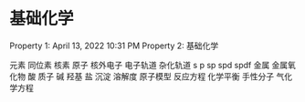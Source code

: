 # 基础化学

Property 1: April 13, 2022 10:31 PM
Property 2: 基础化学

元素
同位素
核素
原子
核外电子
电子轨道
杂化轨道
s
p
sp
spd
spdf
金属
金属氧化物
酸
质子
碱
羟基
盐
沉淀
溶解度
原子模型
反应方程
化学平衡
手性分子
气化学方程